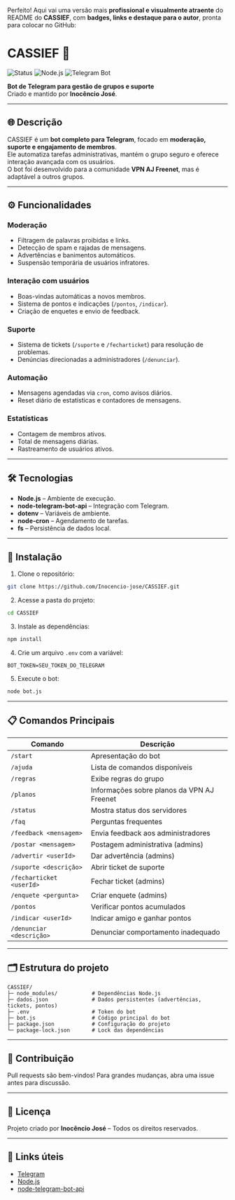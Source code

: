 Perfeito! Aqui vai uma versão mais **profissional e visualmente atraente** do README do **CASSIEF**, com **badges, links e destaque para o autor**, pronta para colocar no GitHub:

# CASSIEF 🤖

![Status](https://img.shields.io/badge/status-ativo-brightgreen)
![Node.js](https://img.shields.io/badge/Node.js-v18-blue)
![Telegram Bot](https://img.shields.io/badge/Telegram-Bot-blueviolet)

**Bot de Telegram para gestão de grupos e suporte**  
Criado e mantido por **Inocêncio José**.

---

## 🌐 Descrição
CASSIEF é um **bot completo para Telegram**, focado em **moderação, suporte e engajamento de membros**.  
Ele automatiza tarefas administrativas, mantém o grupo seguro e oferece interação avançada com os usuários.  
O bot foi desenvolvido para a comunidade **VPN AJ Freenet**, mas é adaptável a outros grupos.

---

## ⚙️ Funcionalidades

### Moderação
- Filtragem de palavras proibidas e links.
- Detecção de spam e rajadas de mensagens.
- Advertências e banimentos automáticos.
- Suspensão temporária de usuários infratores.

### Interação com usuários
- Boas-vindas automáticas a novos membros.
- Sistema de pontos e indicações (`/pontos`, `/indicar`).
- Criação de enquetes e envio de feedback.

### Suporte
- Sistema de tickets (`/suporte` e `/fecharticket`) para resolução de problemas.
- Denúncias direcionadas a administradores (`/denunciar`).

### Automação
- Mensagens agendadas via `cron`, como avisos diários.
- Reset diário de estatísticas e contadores de mensagens.

### Estatísticas
- Contagem de membros ativos.
- Total de mensagens diárias.
- Rastreamento de usuários ativos.

---

## 🛠 Tecnologias
- **Node.js** – Ambiente de execução.
- **node-telegram-bot-api** – Integração com Telegram.
- **dotenv** – Variáveis de ambiente.
- **node-cron** – Agendamento de tarefas.
- **fs** – Persistência de dados local.

---

## 🚀 Instalação

1. Clone o repositório:
```bash
git clone https://github.com/Inocencio-jose/CASSIEF.git
````

2. Acesse a pasta do projeto:

```bash
cd CASSIEF
```

3. Instale as dependências:

```bash
npm install
```

4. Crie um arquivo `.env` com a variável:

```env
BOT_TOKEN=SEU_TOKEN_DO_TELEGRAM
```

5. Execute o bot:

```bash
node bot.js
```

---

## 📋 Comandos Principais

| Comando                  | Descrição                                  |
| ------------------------ | ------------------------------------------ |
| `/start`                 | Apresentação do bot                        |
| `/ajuda`                 | Lista de comandos disponíveis              |
| `/regras`                | Exibe regras do grupo                      |
| `/planos`                | Informações sobre planos da VPN AJ Freenet |
| `/status`                | Mostra status dos servidores               |
| `/faq`                   | Perguntas frequentes                       |
| `/feedback <mensagem>`   | Envia feedback aos administradores         |
| `/postar <mensagem>`     | Postagem administrativa (admins)           |
| `/advertir <userId>`     | Dar advertência (admins)                   |
| `/suporte <descrição>`   | Abrir ticket de suporte                    |
| `/fecharticket <userId>` | Fechar ticket (admins)                     |
| `/enquete <pergunta>`    | Criar enquete (admins)                     |
| `/pontos`                | Verificar pontos acumulados                |
| `/indicar <userId>`      | Indicar amigo e ganhar pontos              |
| `/denunciar <descrição>` | Denunciar comportamento inadequado         |

---

## 🗂 Estrutura do projeto

```
CASSIEF/
├─ node_modules/           # Dependências Node.js
├─ dados.json              # Dados persistentes (advertências, tickets, pontos)
├─ .env                    # Token do bot
├─ bot.js                  # Código principal do bot
├─ package.json            # Configuração do projeto
└─ package-lock.json       # Lock das dependências
```

---

## 🤝 Contribuição

Pull requests são bem-vindos!
Para grandes mudanças, abra uma issue antes para discussão.

---

## 📜 Licença

Projeto criado por **Inocêncio José** – Todos os direitos reservados.

---

## 🔗 Links úteis

* [Telegram](https://telegram.org/)
* [Node.js](https://nodejs.org/)
* [node-telegram-bot-api](https://github.com/yagop/node-telegram-bot-api)

```
